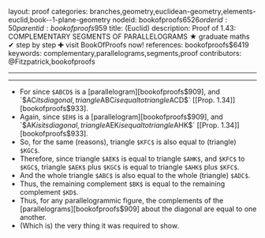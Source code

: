 layout: proof
categories: branches,geometry,euclidean-geometry,elements-euclid,book--1-plane-geometry
nodeid: bookofproofs$6526
orderid: 50
parentid: bookofproofs$959
title: (Euclid)
description:  Proof of 1.43: COMPLEMENTARY SEGMENTS OF PARALLELOGRAMS &#9733; graduate maths &#10004; step by step &#10010; visit BookOfProofs now!
references: bookofproofs$6419
keywords: complementary,parallelograms,segments,proof
contributors: @Fitzpatrick,bookofproofs

---


---
* For since `$ABCD$` is a [parallelogram][bookofproofs$909], and `$AC$` its diagonal, triangle `$ABC$` is equal to triangle `$ACD$` [[Prop. 1.34]][bookofproofs$933].
* Again, since `$EH$` is a [parallelogram][bookofproofs$909], and `$AK$` is its diagonal, triangle `$AEK$` is equal to triangle `$AHK$` [[Prop. 1.34]][bookofproofs$933].
* So, for the same (reasons), triangle `$KFC$` is also equal to (triangle) `$KGC$`.
* Therefore, since triangle `$AEK$` is equal to triangle `$AHK$`, and `$KFC$` to `$KGC$`, triangle `$AEK$` plus `$KGC$` is equal to triangle `$AHK$` plus `$KFC$`.
* And the whole triangle `$ABC$` is also equal to the whole (triangle) `$ADC$`. 
* Thus, the remaining complement `$BK$` is equal to the remaining complement `$KD$`.
* Thus, for any parallelogrammic figure, the complements of the [parallelograms][bookofproofs$909] about the diagonal are equal to one another.
* (Which is) the very thing it was required to show.
